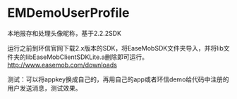 # EMDemoUserProfile
本地报存和处理头像昵称，基于2.2.2SDK

运行之前到环信官网下载2.x版本的SDK，将EaseMobSDK文件夹导入，并将lib文件夹的libEaseMobClientSDKLite.a删除即可运行。http://www.easemob.com/downloads

测试：可以将appkey换成自己的，再用自己的app或者环信demo给代码中注册的用户发送消息，测试效果。
